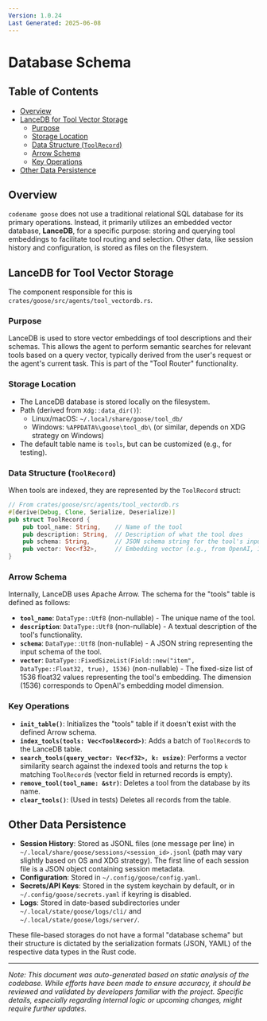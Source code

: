 ```yaml
---
Version: 1.0.24
Last Generated: 2025-06-08
---
```


# Database Schema

## Table of Contents
- [Overview](#overview)
- [LanceDB for Tool Vector Storage](#lancedb-for-tool-vector-storage)
  - [Purpose](#purpose)
  - [Storage Location](#storage-location)
  - [Data Structure (`ToolRecord`)](#data-structure-toolrecord)
  - [Arrow Schema](#arrow-schema)
  - [Key Operations](#key-operations)
- [Other Data Persistence](#other-data-persistence)

## Overview
`codename goose` does not use a traditional relational SQL database for its primary operations. Instead, it primarily utilizes an embedded vector database, **LanceDB**, for a specific purpose: storing and querying tool embeddings to facilitate tool routing and selection. Other data, like session history and configuration, is stored as files on the filesystem.

## LanceDB for Tool Vector Storage
The component responsible for this is `crates/goose/src/agents/tool_vectordb.rs`.

### Purpose
LanceDB is used to store vector embeddings of tool descriptions and their schemas. This allows the agent to perform semantic searches for relevant tools based on a query vector, typically derived from the user's request or the agent's current task. This is part of the "Tool Router" functionality.

### Storage Location
- The LanceDB database is stored locally on the filesystem.
- Path (derived from `Xdg::data_dir()`):
    - Linux/macOS: `~/.local/share/goose/tool_db/`
    - Windows: `%APPDATA%\goose\tool_db\` (or similar, depends on XDG strategy on Windows)
- The default table name is `tools`, but can be customized (e.g., for testing).

### Data Structure (`ToolRecord`)
When tools are indexed, they are represented by the `ToolRecord` struct:
```rust
// From crates/goose/src/agents/tool_vectordb.rs
#[derive(Debug, Clone, Serialize, Deserialize)]
pub struct ToolRecord {
    pub tool_name: String,    // Name of the tool
    pub description: String,  // Description of what the tool does
    pub schema: String,       // JSON schema string for the tool's input parameters
    pub vector: Vec<f32>,     // Embedding vector (e.g., from OpenAI, 1536 dimensions)
}
```

### Arrow Schema
Internally, LanceDB uses Apache Arrow. The schema for the "tools" table is defined as follows:
- **`tool_name`**: `DataType::Utf8` (non-nullable) - The unique name of the tool.
- **`description`**: `DataType::Utf8` (non-nullable) - A textual description of the tool's functionality.
- **`schema`**: `DataType::Utf8` (non-nullable) - A JSON string representing the input schema of the tool.
- **`vector`**: `DataType::FixedSizeList(Field::new("item", DataType::Float32, true), 1536)` (non-nullable) - The fixed-size list of 1536 float32 values representing the tool's embedding. The dimension (1536) corresponds to OpenAI's embedding model dimension.

### Key Operations
- **`init_table()`**: Initializes the "tools" table if it doesn't exist with the defined Arrow schema.
- **`index_tools(tools: Vec<ToolRecord>)`**: Adds a batch of `ToolRecord`s to the LanceDB table.
- **`search_tools(query_vector: Vec<f32>, k: usize)`**: Performs a vector similarity search against the indexed tools and returns the top `k` matching `ToolRecord`s (vector field in returned records is empty).
- **`remove_tool(tool_name: &str)`**: Deletes a tool from the database by its name.
- **`clear_tools()`**: (Used in tests) Deletes all records from the table.

## Other Data Persistence
- **Session History**: Stored as JSONL files (one message per line) in `~/.local/share/goose/sessions/<session_id>.jsonl` (path may vary slightly based on OS and XDG strategy). The first line of each session file is a JSON object containing session metadata.
- **Configuration**: Stored in `~/.config/goose/config.yaml`.
- **Secrets/API Keys**: Stored in the system keychain by default, or in `~/.config/goose/secrets.yaml` if keyring is disabled.
- **Logs**: Stored in date-based subdirectories under `~/.local/state/goose/logs/cli/` and `~/.local/state/goose/logs/server/`.

These file-based storages do not have a formal "database schema" but their structure is dictated by the serialization formats (JSON, YAML) of the respective data types in the Rust code.

---
*Note: This document was auto-generated based on static analysis of the codebase. While efforts have been made to ensure accuracy, it should be reviewed and validated by developers familiar with the project. Specific details, especially regarding internal logic or upcoming changes, might require further updates.*
